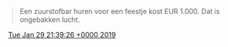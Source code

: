 > Een zuurstofbar huren voor een feestje kost EUR 1\.000\. Dat is ongebakken lucht\.

<img src="../../media/tweet.ico" width="12" /> [Tue Jan 29 21:39:26 +0000 2019](https://twitter.com/DromerDenker/status/1090363817123565569)
